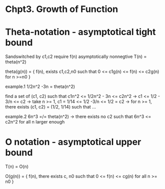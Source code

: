 Chpt3. Growth of Function
===

# Theta-notation - asymptotical tight bound

Sandswitched by c1,c2
require f(n) asymptotically nonnegtive
T(n) = theta(n^2)

theta(g(n)) = {
	f(n), exists c1,c2,n0 such that 0 <= c1g(n) <= f(n) <= c2g(n) for n >=n0
}

example.1	1/2n^2 -3n = theta(n^2)

find a set of (c1, c2) such that c1n^2 <= 1/2n^2 - 3n <= c2n^2
	-> c1 <= 1/2 - 3/n <= c2
	-> take n >= 1, c1 = 1/14 <= 1/2 -3/n <= 1/2 = c2 
	-> for n >= 1, there exists (c1, c2) = (1/2, 1/14) such that ...

example.2	6n^3 =/= theta(n^2)
	-> there exists no c2 such that 6n^3 <= c2n^2 for all n larger enough

# O notation - asymptotical upper bound
T(n) = O(n)

O(g(n)) = {
	f(n), there exists c, n0 such that 0 <= f(n) <= cg(n) for all n >= n0
}



